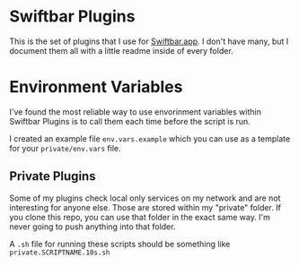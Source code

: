 # Swiftbar Plugins

This is the set of plugins that I use for [Swiftbar.app](https://swiftbar.app). I don't have many, but I document them all with a little readme inside of every folder.

# Environment Variables
I've found the most reliable way to use envorinment variables within Swiftbar Plugins is to call them each time before the script is run.

I created an example file `env.vars.example` which you can use as a template for your `private/env.vars` file.

## Private Plugins
Some of my plugins check local only services on my network and are not interesting for anyone else. Those are stored within my "private" folder. If you clone this repo, you can use that folder in the exact same way. I'm never going to push anything into that folder. 

A `.sh` file for running these scripts should be something like `private.SCRIPTNAME.10s.sh`